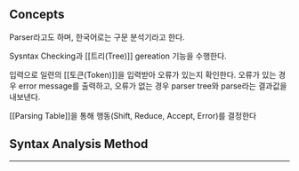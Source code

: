 ## Concepts
Parser라고도 하며, 한국어로는 구문 분석기라고 한다.

Sysntax Checking과 [[트리(Tree)]] gereation 기능을 수행한다.

입력으로 일련의 [[토큰(Token)]]을 입력받아 오류가 있는지 확인한다. 오류가 있는 경우 error message를 출력하고, 오류가 없는 경우 parser tree와 parse라는 결과값을 내보낸다. 

[[Parsing Table]]을 통해 행동(Shift, Reduce, Accept, Error)를 결정한다
## Syntax Analysis Method
---

